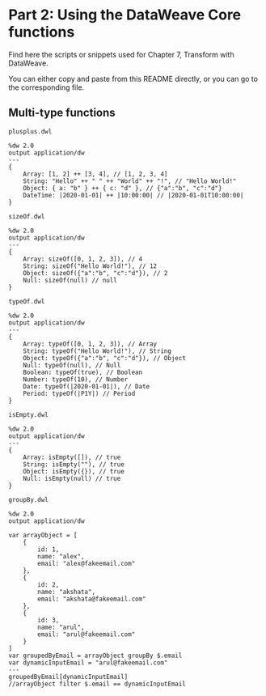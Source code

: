 # Part 2: Using the DataWeave Core functions

Find here the scripts or snippets used for Chapter 7, Transform with DataWeave.

You can either copy and paste from this README directly, or you can go to the corresponding file.

## Multi-type functions

`plusplus.dwl`

```dataweave
%dw 2.0
output application/dw
---
{
    Array: [1, 2] ++ [3, 4], // [1, 2, 3, 4]
    String: "Hello" ++ " " ++ "World" ++ "!", // "Hello World!"
    Object: { a: "b" } ++ { c: "d" }, // {"a":"b", "c":"d"}
    DateTime: |2020-01-01| ++ |10:00:00| // |2020-01-01T10:00:00|
}
```

`sizeOf.dwl`

```dataweave
%dw 2.0
output application/dw
---
{
    Array: sizeOf([0, 1, 2, 3]), // 4
    String: sizeOf("Hello World!"), // 12
    Object: sizeOf({"a":"b", "c":"d"}), // 2
    Null: sizeOf(null) // null
}
```

`typeOf.dwl`

```dataweave
%dw 2.0
output application/dw
---
{
    Array: typeOf([0, 1, 2, 3]), // Array
    String: typeOf("Hello World!"), // String
    Object: typeOf({"a":"b", "c":"d"}), // Object
    Null: typeOf(null), // Null
    Boolean: typeOf(true), // Boolean
    Number: typeOf(10), // Number
    Date: typeOf(|2020-01-01|), // Date
    Period: typeOf(|P1Y|) // Period
}
```

`isEmpty.dwl`

```dataweave
%dw 2.0
output application/dw
---
{
    Array: isEmpty([]), // true
    String: isEmpty(""), // true
    Object: isEmpty({}), // true
    Null: isEmpty(null) // true
}
```

`groupBy.dwl`

```dataweave
%dw 2.0
output application/dw

var arrayObject = [
    {
        id: 1,
        name: "alex",
        email: "alex@fakeemail.com"
    },
    {
        id: 2,
        name: "akshata",
        email: "akshata@fakeemail.com"
    },
    {
        id: 3,
        name: "arul",
        email: "arul@fakeemail.com"
    }
]
var groupedByEmail = arrayObject groupBy $.email
var dynamicInputEmail = "arul@fakeemail.com"
---
groupedByEmail[dynamicInputEmail]
//arrayObject filter $.email == dynamicInputEmail
```

